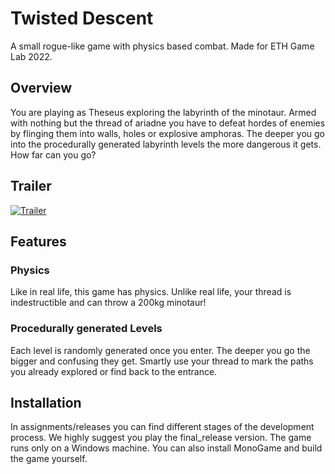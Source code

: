 
# Twisted Descent
A small rogue-like game with physics based combat. Made for ETH Game Lab 2022.

## Overview
You are playing as Theseus exploring the labyrinth of the minotaur. 
Armed with nothing but the thread of ariadne you have to defeat hordes of enemies by flinging them into walls, holes or explosive amphoras. 
The deeper you go into the procedurally generated labyrinth levels the more dangerous it gets. How far can you go?

## Trailer
[![Trailer](https://img.youtube.com/vi/sELlfsgtPJE/0.jpg)](https://www.youtube.com/watch?v=sELlfsgtPJE)

## Features
### Physics
Like in real life, this game has physics. Unlike real life, your thread is indestructible and can throw a 200kg minotaur!
### Procedurally generated Levels
Each level is randomly generated once you enter. The deeper you go the bigger and confusing they get. Smartly use your thread to mark the paths you already explored or find back to the entrance.

## Installation
In assignments/releases you can find different stages of the development process. We highly suggest you play the final_release version.
The game runs only on a Windows machine.
You can also install MonoGame and build the game yourself.
